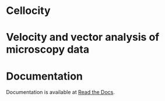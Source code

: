 # Cellocity


# Velocity and vector analysis of microscopy data

# Documentation

Documentation is available at [Read the Docs](https://cellocity.readthedocs.io/en/latest/).

